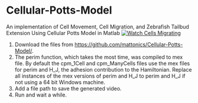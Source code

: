 # Cellular-Potts-Model
An implementation of Cell Movement, Cell Migration, and Zebrafish Tailbud Extension Using Cellular Potts Model in Matlab
[![Watch Cells Migrating](https://www.youtube.com/watch?v=D8jAPjCVIec&feature=youtu.be)](https://youtu.be/D8jAPjCVIec)

1. Download the files from https://github.com/mattonics/Cellular-Potts-Model/.
2. The perim function, which takes the most time, was compiled to mex file. By default the cpm_1Cell and cpm_ManyCells files use the mex files for perim and H_J, the adhesion contribution to the Hamiltonian. Replace all instances of the mex versions of perim and H_J to perim and H_J if not using a 64 bit Windows machine.
3. Add a file path to save the generated video.
4. Run and wait a while.
